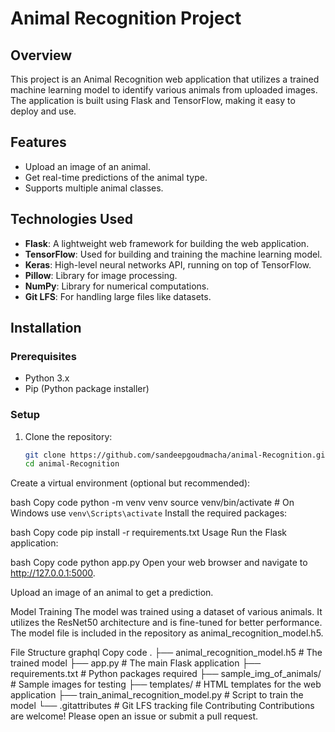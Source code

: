 # Animal Recognition Project

## Overview
This project is an Animal Recognition web application that utilizes a trained machine learning model to identify various animals from uploaded images. The application is built using Flask and TensorFlow, making it easy to deploy and use.

## Features
- Upload an image of an animal.
- Get real-time predictions of the animal type.
- Supports multiple animal classes.

## Technologies Used
- **Flask**: A lightweight web framework for building the web application.
- **TensorFlow**: Used for building and training the machine learning model.
- **Keras**: High-level neural networks API, running on top of TensorFlow.
- **Pillow**: Library for image processing.
- **NumPy**: Library for numerical computations.
- **Git LFS**: For handling large files like datasets.

## Installation

### Prerequisites
- Python 3.x
- Pip (Python package installer)

### Setup
1. Clone the repository:
   ```bash
   git clone https://github.com/sandeepgoudmacha/animal-Recognition.git
   cd animal-Recognition
Create a virtual environment (optional but recommended):

bash
Copy code
python -m venv venv
source venv/bin/activate   # On Windows use `venv\Scripts\activate`
Install the required packages:

bash
Copy code
pip install -r requirements.txt
Usage
Run the Flask application:

bash
Copy code
python app.py
Open your web browser and navigate to http://127.0.0.1:5000.

Upload an image of an animal to get a prediction.

Model Training
The model was trained using a dataset of various animals. It utilizes the ResNet50 architecture and is fine-tuned for better performance. The model file is included in the repository as animal_recognition_model.h5.

File Structure
graphql
Copy code
.
├── animal_recognition_model.h5  # The trained model
├── app.py                       # The main Flask application
├── requirements.txt             # Python packages required
├── sample_img_of_animals/       # Sample images for testing
├── templates/                   # HTML templates for the web application
├── train_animal_recognition_model.py  # Script to train the model
└── .gitattributes                # Git LFS tracking file
Contributing
Contributions are welcome! Please open an issue or submit a pull request.
